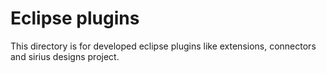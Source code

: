 # Eclipse plugins
This directory is for developed eclipse plugins like extensions, connectors and sirius designs project.
